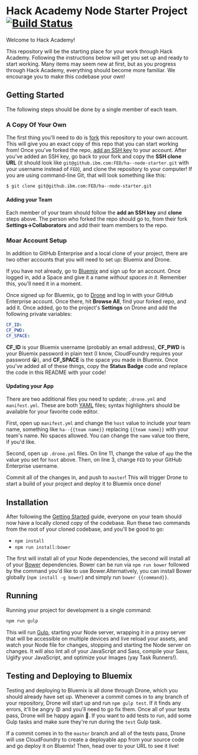# Hack Academy Node Starter Project [![Build Status](http://drone.rtp.raleigh.ibm.com/api/badge/github.ibm.com/FED/ha--node-starter/status.svg?branch=master)](http://drone.rtp.raleigh.ibm.com/github.ibm.com/FED/ha--node-starter)

Welcome to Hack Academy!

This repository will be the starting place for your work through Hack Academy. Following the instructions below will get you set up and ready to start working. Many items may seem new at first, but as you progress through Hack Academy, everything should become more familiar. We encourage you to make this codebase your own!

## Getting Started

The following steps should be done by a single member of each team.

### A Copy Of Your Own

The first thing you'll need to do is [fork](https://guides.github.com/activities/forking/) this repository to your own account. This will give you an exact copy of this repo that you can start working from! Once you've forked the repo, [add an SSH key](https://github.ibm.com/settings/ssh) to your account. After you've added an SSH key, go back to your fork and copy the **SSH clone URL** (it should look like `git@github.ibm.com:FED/ha--node-starter.git` with your username instead of `FED`), and clone the repository to your computer! If you are using command-line Git, that will look something like this:

```bash
$ git clone git@github.ibm.com:FED/ha--node-starter.git
```

#### Adding your Team

Each member of your team should follow the **add an SSH key** and **clone** steps above. The person who forked the repo should go to, from their fork **Settings->Collaborators** and add their team members to the repo.

### Moar Account Setup

In addition to GitHub Enterprise and a local clone of your project, there are two other accounts that you will need to set up: Bluemix and Drone.

If you have not already, go to [Bluemix](https://console.ng.bluemix.net/) and sign up for an account. Once logged in, add a Space and give it a name _without spaces in it_. Remember this, you'll need it in a moment.

Once signed up for Bluemix, go to [Drone](http://drone.rtp.raleigh.ibm.com/) and log in with your GitHub Enterprise account. Once there, hit **Browse All**, find your forked repo, and add it. Once added, go to the project's **Settings** on Drone and add the following private variables:

```yaml
CF_ID: 
CF_PWD: 
CF_SPACE: 
```

**CF_ID** is your Bluemix username (probably an email address), **CF_PWD** is your Bluemix password in plain text (I know, CloudFoundry requires your password :sob:), and **CF_SPACE** is the space you made in Bluemix. Once you've added all of these things, copy the **Status Badge** code and replace the code in this README with your code!

#### Updating your App

There are two additional files you need to update; `.drone.yml` and `manifest.yml`. These are both [YAML](http://yaml.org/) files; syntax highlighters should be available for your favorite code editor.

First, open up `manifest.yml` and change the `host` value to include your team name, something like `ha--{{team name}}` replacing `{{team name}}` with your team's name. No spaces allowed. You can change the `name` value too there, if you'd like.

Second, open up `.drone.yml` files. On line 11, change the value of `app` the the value you set for `host` above. Then, on line 3, change `FED` to your GitHub Enterprise username.

Commit all of the changes in, and push to `master`! This will trigger Drone to start a build of your project and deploy it to Bluemix once done!

## Installation

After following the [Getting Started](#getting-started) guide, everyone on your team should now have a locally cloned copy of the codebase. Run these two commands from the root of your cloned codebase, and you'll be good to go:

* `npm install`
* `npm run install:bower`

The first will install all of your Node dependencies, the second will install all of your [Bower](http://bower.io/) dependencies. Bower can be run via `npm run bower` followed by the command you'd like to use Bower.Alternatively, you can install Bower globally (`npm install -g bower`) and simply run `bower {{command}}`.

## Running

Running your project for development is a single command:

```bash
npm run gulp
```

This will run [Gulp](http://gulpjs.com/), starting your Node server, wrapping it in a proxy server that will be accessible on multiple devices and live reload your assets, and watch your Node file for changes, stopping and starting the Node server on changes. It will also lint all of your JavaScript and Sass, compile your Sass, Uglify your JavaScript, and optimize your Images (yay Task Runners!).

## Testing and Deploying to Bluemix

Testing and deploying to Bluemix is all done through Drone, which you should already have set up. Whenever a commit comes in to any branch of your repository, Drone will start up and run `npm gulp test`. If it finds any errors, it'll be angry :rage: and you'll need to go fix them. Once all of your tests pass, Drone will be happy again :green_heart:. If you want to add tests to run, add some Gulp tasks and make sure they're run during the `test` Gulp task.

If a commit comes in to the `master` branch and all of the tests pass, Drone will use CloudFoundry to create a deployable app from your source code and go deploy it on Bluemix! Then, head over to your URL to see it live!
